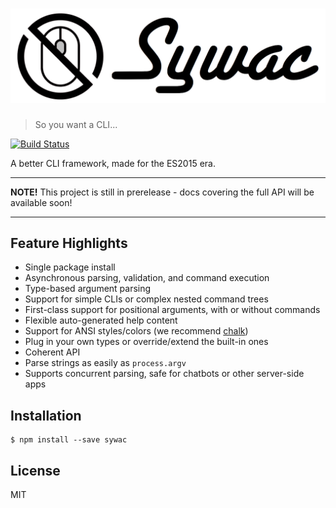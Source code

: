 # ![sywac](logo.png)

> So you want a CLI...

[![Build Status](https://travis-ci.org/sywac/sywac.svg?branch=master)](https://travis-ci.org/sywac/sywac)

A better CLI framework, made for the ES2015 era.

---
**NOTE!** This project is still in prerelease - docs covering the full API will be available soon!

---

## Feature Highlights

- Single package install
- Asynchronous parsing, validation, and command execution
- Type-based argument parsing
- Support for simple CLIs or complex nested command trees
- First-class support for positional arguments, with or without commands
- Flexible auto-generated help content
- Support for ANSI styles/colors (we recommend [chalk](https://github.com/chalk/chalk))
- Plug in your own types or override/extend the built-in ones
- Coherent API
- Parse strings as easily as `process.argv`
- Supports concurrent parsing, safe for chatbots or other server-side apps

## Installation

```console
$ npm install --save sywac
```

## License

MIT

